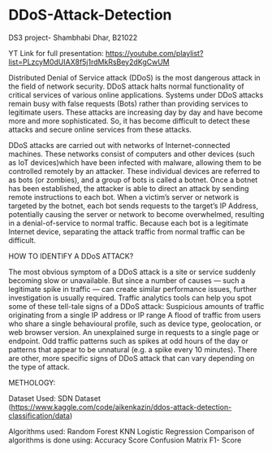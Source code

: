 # DDoS-Attack-Detection
DS3 project- Shambhabi Dhar, B21022

YT Link for full presentation: https://youtube.com/playlist?list=PLzcyM0dUIAX8f5j1rdMkRsBey2dKgCwUM

Distributed Denial of Service attack (DDoS) is the most dangerous
attack in the field of network security. DDoS attack halts normal functionality of critical
services of various online applications. Systems under DDoS attacks remain busy with false
requests (Bots) rather than providing services to legitimate users. These attacks are
increasing day by day and have become more and more sophisticated. So, it has become
difficult to detect these attacks and secure online services from these attacks.

DDoS attacks are carried out with networks of Internet-connected machines. These networks consist of computers and other devices (such as IoT devices)which have been infected with malware, allowing them to be controlled remotely by an attacker. These individual devices are referred to as bots (or zombies), and a group of bots is called a botnet. Once a botnet has been established, the attacker is able to direct an attack by sending remote instructions to each bot. When a victim’s server or network is targeted by the botnet, each bot sends requests to the target’s IP Address, potentially causing the server or network to become overwhelmed, resulting in a denial-of-service to normal traffic. Because each bot is a legitimate Internet device, separating the attack traffic from normal traffic can be difficult.

HOW TO IDENTIFY A DDoS ATTACK?

The most obvious symptom of a DDoS attack is a site or service suddenly becoming slow or unavailable. But since a number of causes — such a legitimate spike in traffic — can create similar performance issues, further investigation is usually required. Traffic analytics tools can help you spot some of these tell-tale signs of a DDoS attack: Suspicious amounts of traffic originating from a single IP address or IP range
A flood of traffic from users who share a single behavioural profile, such as device type, geolocation, or web browser version. An unexplained surge in requests to a single page or endpoint. Odd traffic patterns such as spikes at odd hours of the day or patterns that appear to be unnatural (e.g. a spike every 10 minutes). There are other, more specific signs of DDoS attack that can vary depending on the type of attack.

METHOLOGY:

Dataset Used: 
SDN Dataset 
(https://www.kaggle.com/code/aikenkazin/ddos-attack-detection-classification/data)

Algorithms used: 
Random Forest
KNN 
Logistic Regression 
Comparison of algorithms is done using:
Accuracy Score
Confusion Matrix
F1- Score



